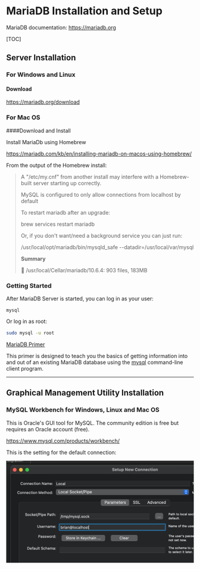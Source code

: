 # MariaDB Installation and Setup

MariaDB documentation: https://mariadb.org

[TOC]

## Server Installation

### For Windows and Linux

#### Download

https://mariadb.org/download

### For Mac OS

####Download and Install

Install MariaDb using Homebrew

https://mariadb.com/kb/en/installing-mariadb-on-macos-using-homebrew/

From the output of the Homebrew install:

> A "/etc/my.cnf" from another install may interfere with a Homebrew-built server starting up correctly.
>
> MySQL is configured to only allow connections from localhost by default
>
> To restart mariadb after an upgrade:
>
>  brew services restart mariadb
>
> Or, if you don't want/need a background service you can just run:
>
>  /usr/local/opt/mariadb/bin/mysqld_safe --datadir=/usr/local/var/mysql 
>
> **Summary**
>
> 🍺 /usr/local/Cellar/mariadb/10.6.4: 903 files, 183MB

### Getting Started

After MariaDB Server is started, you can log in as your user:

```
mysql
```

Or log in as root:

```bash
sudo mysql -u root
```



[MariaDB Primer](https://mariadb.com/kb/en/a-mariadb-primer/)

This primer is designed to teach you the basics of getting information into and out of an existing MariaDB database using the [mysql](https://mariadb.com/kb/en/mysql-command-line-client/) command-line client program.



-----

## Graphical Management Utility Installation

### MySQL Workbench for Windows, Linux and Mac OS

This is Oracle's GUI tool for MySQL. The community edition is free but requires an Oracle account (free).

https://www.mysql.com/products/workbench/

This is the setting for the default connection:

![MySqlWorkbenchConnetion](MySqlWorkbenchConnetion.png)
